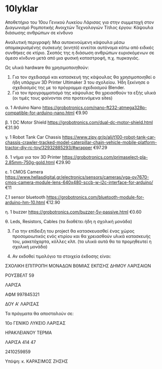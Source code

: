 # 10lyklar
Αποθετήριο του 10ου Γενικού Λυκείου Λάρισας για στην συμμετοχή στον Διαγωνισμό Ρομποτικής Ανοιχτών Τεχνολογιών
Τίτλος έργου: Κάψουλα διάσωσης ανθρώπων σε κίνδυνο

Αναλυτική περιγραφή: Μια αυτοκινούμενη κάψουλα μέσω απομακρυσμένης συσκευής (κινητό) κινείται αυτόνομα κάτω από ειδικές συνθήκες σε κτίριο. Σκοπός της η διάσωση ανθρώπων ευρισκόμενων σε άμεσο κίνδυνο μετά από μια φυσική καταστροφή, π.χ. πυρκαγιάς.

Ως υλικά hardware θα χρησιμοποιηθούν:
1. Για τον σχεδιασμό και κατασκευή της κάψουλας θα χρησιμοποιηθεί ο ήδη υπάρχων 3D Printer Ultimaker 3 του σχολείου. Ήδη ξεκίνησε ο σχεδιασμός της με το πρόγραμμα σχεδιασμού Blender.
2. Για τον προγραμματισμό της κάψουλας θα χρειασθούν τα εξής υλικά (οι τιμές τους φαίνονται στα προτεινόμενα sites)

α. 1 Arduino Nano https://grobotronics.com/nano-ft232-atmega328p-compatible-for-arduino-nano.html €9.90

β. 1 DC Motor Shield https://grobotronics.com/dual-dc-motor-shield.html €31.90

γ. 1 Robot Tank Car Chassis https://www.zipy.gr/p/ali/t100-robot-tank-car-chassis-crawler-tracked-model-caterpillar-chain-vehicle-mobile-platform-tractor-diy-rc-toy/32932885293/#wrapper €97.29

δ. 1 νήμα για τον 3D Printer https://grobotronics.com/primaselect-pla-2.85mm-750g-gold.html €29.90

ε. 1 CMOS Camera https://www.hellasdigital.gr/electronics/sensors/cameras/vga-ov7670-cmos-camera-module-lens-640x480-sccb-w-i2c-interface-for-arduino/ €11

ζ.1 sensor bluetooth https://grobotronics.com/bluetooth-module-for-arduino-hm-10.html €12.90

η. 1 buzzer https://grobotronics.com/buzzer-5v-passive.html €0.60

θ. Leds, Resistors, Cables (τα διαθέτει ήδη η σχολική μονάδα)

3. Για την επίδειξη του project θα κατασκευασθεί ένας χώρος προσομοιωτικός ενός κτιρίου και θα χρειασθούν υλικά κατασκευής του, μακετόχαρτα, κόλλες κλπ. (τα υλικά αυτά θα τα προμηθευτεί η σχολική μονάδα)

4. Αν εκδοθεί τιμολόγιο τα στοιχεία έκδοσης είναι:

ΣΧΟΛΙΚΗ ΕΠΙΤΡΟΠΗ ΜΟΝΑΔΩΝ ΒΘΜΙΑΣ ΕΚΠΣΗΣ ΔΗΜΟΥ ΛΑΡΙΣΑΙΩΝ

ΡΟΥΣΒΕΛΤ 59

ΛΑΡΙΣΑ

ΑΦΜ 997845321

ΔΟΥ Α' ΛΑΡΙΣΑΣ

Τα πράγματα θα αποσταλούν σε:

10ο ΓΕΝΙΚΟ ΛΥΚΕΙΟ ΛΑΡΙΣΑΣ

ΗΡΑΚΛΕΙΑΝΟΥ ΤΕΡΜΑ

ΛΑΡΙΣΑ 414 47

2410259859

Υπόψη: κ. ΚΑΡΑΣΙΜΟΣ ΖΗΣΗΣ
